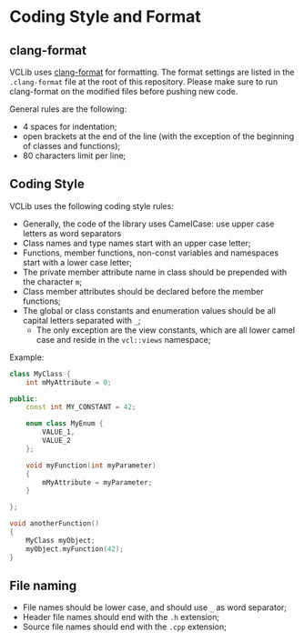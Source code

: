 # Coding Style and Format

## clang-format

VCLib uses [clang-format](https://clang.llvm.org/docs/ClangFormat.html) for formatting. The format settings are listed in the `.clang-format` file at the root of this repository. Please make sure to run clang-format on the modified files before pushing new code.

General rules are the following:

- 4 spaces for indentation;
- open brackets at the end of the line (with the exception of the beginning of
classes and functions);
- 80 characters limit per line;

## Coding Style

VCLib uses the following coding style rules:

- Generally, the code of the library uses CamelCase: use upper case letters as word separators
- Class names and type names start with an upper case letter;
- Functions, member functions, non-const variables and namespaces start with a lower case letter;
- The private member attribute name in class should be prepended with the character `m`;
- Class member attributes should be declared before the member functions;
- The global or class constants and enumeration values should be all capital letters separated with `_`;
    - The only exception are the view constants, which are all lower camel case and reside in the `vcl::views` namespace;

Example:

```cpp
class MyClass {
    int mMyAttribute = 0;

public:
    const int MY_CONSTANT = 42;

    enum class MyEnum {
        VALUE_1,
        VALUE_2
    };

    void myFunction(int myParameter) 
    {
        mMyAttribute = myParameter;
    }

};

void anotherFunction() 
{
    MyClass myObject;
    myObject.myFunction(42);
}

```

## File naming 

- File names should be lower case, and should use `_` as word separator;
- Header file names should end with the `.h` extension;
- Source file names should end with the `.cpp` extension;

